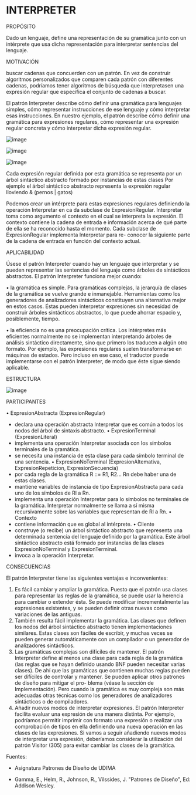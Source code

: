 # INTERPRETER



PROPÓSITO

Dado un lenguaje, define una representación de su gramática junto con un intérprete que usa dicha representación para interpretar sentencias del lenguaje.

MOTIVACIÓN

buscar cadenas que concuerden con un patrón. En vez de construir algoritmos personalizados que comparen cada patrón con diferentes cadenas, podríamos tener algoritmos de búsqueda que interpretasen una expresión regular que especifica el conjunto de cadenas a buscar.

El patrón Interpreter describe cómo definir una gramática para lenguajes simples, cómo representar instrucciones de ese lenguaje y cómo interpretar esas instrucciones. En nuestro ejemplo, el patrón describe cómo definir una gramática para expresiones regulares, cómo representar una expresión regular concreta y cómo interpretar dicha expresión regular.

![image](https://user-images.githubusercontent.com/52029674/203950691-a23c7d3e-40d0-4873-8480-24ff51a87696.png)

![image](https://user-images.githubusercontent.com/52029674/203950724-ce2cf885-9087-441a-8daa-2aea7fc74eee.png)

![image](https://user-images.githubusercontent.com/52029674/203950762-e59b0b73-2c4f-4f41-8b7e-a67f54c11ea0.png)

Cada expresión regular definida por esta gramática se representa por un árbol sintáctico abstracto formado por instancias de estas clases Por ejemplo el árbol sintáctico abstracto representa la expresión regular  lloviendo & (pernos | gatos)

Podemos crear un intérprete para estas expresiones regulares definiendo la operación Interpretar en ca da subclase de ExpresionRegular. Interpretar toma como argumento el contexto en el cual se interpreta la expresión. El contexto contiene la cadena de entrada e información acerca de qué parte de ella se ha reconocido hasta el momento. Cada subclase de ExpresionRegular implementa Interpretar para re- conocer la siguiente parte de la cadena de entrada en función del contexto actual.

APLICABILIDAD

Úsese el patrón Interpreter cuando hay un lenguaje que interpretar y se pueden representar las sentencias del lenguaje como árboles de sintácticos abstractos. El patrón Interpreter funciona mejor cuando:

• la gramática es simple. Para gramáticas complejas, la jerarquía de clases de la gramática se vuelve grande e inmanejable. Herramientas como los generadores de analizadores sintácticos constituyen una alternativa mejor en estos casos. Éstas pueden interpretar expresiones sin necesidad de construir árboles sintácticos abstractos, lo que puede ahorrar espacio y, posiblemente, tiempo.

• la eficiencia no es una preocupación crítica. Los intérpretes más eficientes normalmente no se implementan interpretando árboles de análisis sintáctico directamente, sino que primero los traducen a algún otro formato. Por ejemplo, las expresiones regulares suelen transformarse en máquinas de estados. Pero incluso en ese caso, el traductor puede implementarse con el patrón Interpreter, de modo que éste sigue siendo aplicable.



ESTRUCTURA

![image](https://user-images.githubusercontent.com/52029674/203949424-19e36ffb-9f38-4fe6-89dc-7c243fc5b700.png)


PARTICIPANTES

• ExpresionAbstracta (ExpresionRegular)
- declara una operación abstracta Interpretar que es común a todos los nodos del árbol de sintaxis abstracto.
• ExpresionTerminal (ExpresionLiteral)
- implementa una operación Interpretar asociada con los símbolos terminales de la gramática.
- se necesita una instancia de esta clase para cada símbolo terminal de una sentencia.
• ExpresionNoTerminal (ExpresionAltemativa, ExpresionRepeticion, ExpresionSecuencia)
- por cada regla de la gramática R ::= R1, R2... Rn debe haber una de estas clases.
- mantiene variables de instancia de tipo ExpresionAbstracta para cada uno de los símbolos de Rl a Rn.
- implementa una operación Interpretar para lo símbolos no terminales de la gramática. Interpretar normalmente se llama a sí misma recursivamente sobre las variables que representan de Rl a Rn.
• Contexto
- contiene información que es global al intérprete.
• Cliente
- construye (o recibe) un árbol sintáctico abstracto que representa una determinada sentencia del lenguaje definido por la gramática. Este árbol sintáctico abstracto está formado por instancias de las clases ExpresionNoTerminal y ExpresionTerminal.
- invoca a la operación Interpretar.

CONSECUENCIAS

El patrón Interpreter tiene las siguientes ventajas e inconvenientes:

1. Es fácil cambiar y ampliar la gramática. Puesto que el patrón usa clases para representar las reglas de la gramática, se puede usar la herencia para cambiar o extender ésta. Se puede modificar incrementalmente las expresiones existentes, y se pueden definir otras nuevas como variaciones de las antiguas.
2. También resulta fácil implementar la gramática. Las clases que definen los nodos del árbol sintáctico abstracto tienen implementaciones similares. Estas clases son fáciles de escribir, y muchas veces se pueden generar automáticamente con un compilador o un generador de analizadores sintácticos.
3. Las gramáticas complejas son difíciles de mantener. El patrón Interpreter define al menos una clase para cada regla de la gramática (las reglas que se hayan definido usando BNF pueden necesitar varias clases). De ahí que las gramáticas que contienen muchas reglas pueden ser difíciles de controlar y mantener. Se pueden aplicar otros patrones de diseño para mitigar el pro- blema (véase la sección de Implementación). Pero cuando la gramática es muy compleja son más adecuadas otras técnicas como los generadores de analizadores sintácticos o de compiladores.
4. Añadir nuevos modos de interpretar expresiones. El patrón Interpreter facilita evaluar una expresión de una manera distinta. Por ejemplo, podríamos permitir imprimir con formato una expresión o realizar una comprobación de tipos en ella definiendo una nueva operación en las clases de las expresiones. Si vamos a seguir añadiendo nuevos modos de interpretar una expresión, deberíamos considerar la utilización del patrón Visitor (305) para evitar cambiar las clases de la gramática.

Fuentes:

- Asignatura Patrones de Diseño de UDIMA

- Gamma, E., Helm, R., Johnson, R., Vilssides, J. "Patrones de Diseño", Ed: Addison Wesley.


